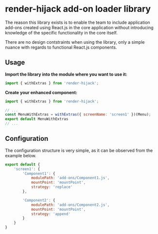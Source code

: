# render-hijack add-on loader library

The reason this library exists is to enable the team to include application add-ons created using React.js in the core application without introducing knowledge of the specific functionality in the core itself.

There are no design contstraints when using the library, only a simple nuance with regards to functional React.js components.

## Usage

**Import the library into the module where you want to use it:**

```js
import { withExtras } from 'render-hijack';
```

**Create your enhanced component:**

```js
import { withExtras } from 'render-hijack';

// ...
const MenuWithExtras = withExtras({ screenName: 'screen1' })(Menu);
export default MenuWithExtras
// ...
```

## Configuration

The configuration structure is very simple, as it can be observed from the example below.

```js
export default {
    'screen1': {
        'Component1': {
            modulePath: 'add-ons/Component1.js',
            mountPoint: 'mountPoint',
            strategy: 'replace'
        },

        'Component2': {
            modulePath: 'add-ons/Component2.js',
            mountPoint: 'mountPoint',
            strategy: 'append'
        }
    }
}
```
